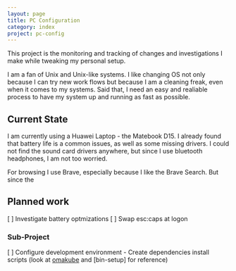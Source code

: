 ```yaml
---
layout: page
title: PC Configuration
category: index
project: pc-config
---
```

[omakube]: https://omakub.org/

This project is the monitoring and tracking of changes and investigations I make while tweaking my personal setup.

I am a fan of Unix and Unix-like systems. I like changing OS not only because I can try new work flows but because I am a cleaning freak, even when it comes to my systems. Said that, I need an easy and realiable process to have my system up and running as fast as possible.

## Current State

I am currently using a Huawei Laptop - the Matebook D15. I already found that battery life is a common issues, as well as some missing drivers. I could not find the sound card drivers anywhere, but since I use bluetooth headphones, I am not too worried.

For browsing I use Brave, especially because I like the Brave Search. But since the 

## Planned work

[ ] Investigate battery optmizations
[ ] Swap esc:caps at logon

### Sub-Project

[ ] Configure development environment - Create dependencies install scripts (look at [omakube] and [bin-setup] for reference)

